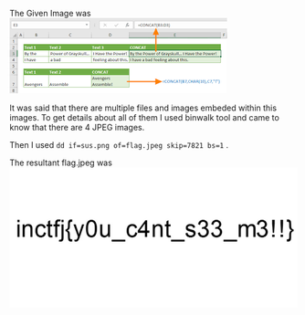 The Given Image was <br />
![sus](https://github.com/rSrikesh/bi0s-tasks/blob/main/Traboda%20Writeups/con/sus.png)

It was said that there are multiple files and images embeded within this images. To get details about all of them I used binwalk tool  and came to know that there are 4 JPEG images.

Then I used ```dd if=sus.png of=flag.jpeg skip=7821 bs=1``` .

The resultant flag.jpeg was <br />
![flag](https://github.com/rSrikesh/bi0s-tasks/blob/main/Traboda%20Writeups/con/flag.jpeg)
